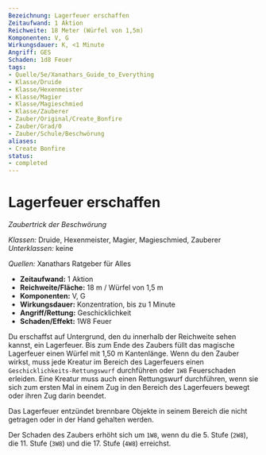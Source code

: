 ```yaml
---
Bezeichnung: Lagerfeuer erschaffen
Zeitaufwand: 1 Aktion
Reichweite: 18 Meter (Würfel von 1,5m)
Komponenten: V, G
Wirkungsdauer: K, <1 Minute
Angriff: GES
Schaden: 1d8 Feuer
tags: 
- Quelle/5e/Xanathars_Guide_to_Everything
- Klasse/Druide
- Klasse/Hexenmeister
- Klasse/Magier
- Klasse/Magieschmied
- Klasse/Zauberer
- Zauber/Original/Create_Bonfire
- Zauber/Grad/0
- Zauber/Schule/Beschwörung
aliases: 
- Create Bonfire
status:
- completed
---
```

# Lagerfeuer erschaffen
_Zaubertrick der Beschwörung_

_Klassen:_ Druide, Hexenmeister, Magier, Magieschmied, Zauberer
_Unterklassen:_  keine

_Quellen:_ Xanathars Ratgeber für Alles

- **Zeitaufwand:** 1 Aktion
- **Reichweite/Fläche:** 18 m / Würfel von 1,5 m
- **Komponenten:** V, G
- **Wirkungsdauer:** Konzentration, bis zu 1 Minute
- **Angriff/Rettung:** Geschicklichkeit
- **Schaden/Effekt:**  1W8 Feuer

Du erschaffst auf Untergrund, den du innerhalb der Reichweite sehen kannst, ein Lagerfeuer. Bis zum Ende des Zaubers füllt das magische Lagerfeuer einen Würfel mit 1,50 m Kantenlänge. Wenn du den Zauber wirkst, muss jede Kreatur im Bereich des Lagerfeuers einen `Geschicklichkeits-Rettungswurf` durchführen oder `1W8` Feuerschaden erleiden. Eine Kreatur muss auch einen Rettungswurf durchführen, wenn sie sich zum ersten Mal in einem Zug in den Bereich des Lagerfeuers bewegt oder ihren Zug darin beendet.

Das Lagerfeuer entzündet brennbare Objekte in seinem Bereich die nicht getragen oder in der Hand gehalten werden.

Der Schaden des Zaubers erhöht sich um `1W8`, wenn du die 5. Stufe (`2W8`), die 11. Stufe (`3W8`) und die 17. Stufe (`4W8`) erreichst.